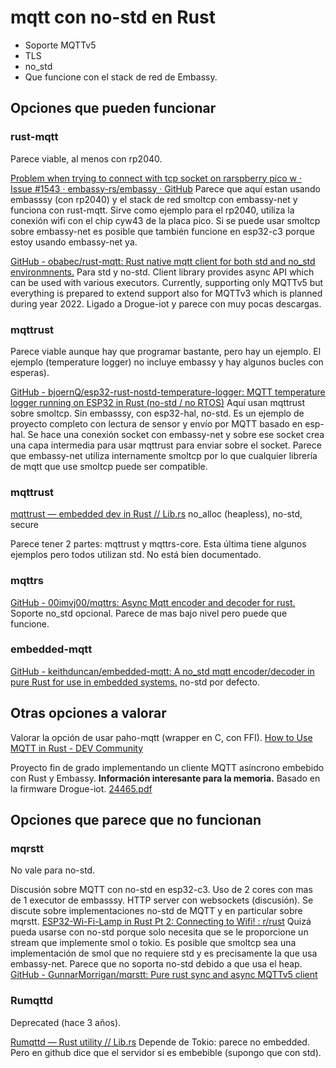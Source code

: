 # mqtt con no-std en Rust

- Soporte MQTTv5
- TLS
- no_std
- Que funcione con el stack de red de Embassy.


## Opciones que pueden funcionar

### rust-mqtt

Parece viable, al menos con rp2040.

[Problem when trying to connect with tcp socket on rarspberry pico w · Issue #1543 · embassy-rs/embassy · GitHub](https://github.com/embassy-rs/embassy/issues/1543)
Parece que aquí estan usando embasssy (con rp2040) y el stack de red smoltcp
con embassy-net y funciona con rust-mqtt. 
Sirve como ejemplo para el rp2040, utiliza la conexión wifi con el chip
cyw43 de la placa pico.
Si se puede usar smoltcp sobre embassy-net es posible que también funcione en
esp32-c3 porque estoy usando embassy-net ya.

[GitHub - obabec/rust-mqtt: Rust native mqtt client for both std and no\_std environmnents.](https://github.com/obabec/rust-mqtt)
Para std y no-std.
Client library provides async API which can be used with various executors.
Currently, supporting only MQTTv5 but everything is prepared to extend support
also for MQTTv3 which is planned during year 2022.
Ligado a Drogue-iot y parece con muy pocas descargas.


### mqttrust

Parece viable aunque hay que programar bastante, pero hay un ejemplo.
El ejemplo (temperature logger) no incluye embassy y hay algunos bucles con esperas).

[GitHub - bjoernQ/esp32-rust-nostd-temperature-logger: MQTT temperature logger running on ESP32 in Rust (no-std / no RTOS)](https://github.com/bjoernQ/esp32-rust-nostd-temperature-logger)
Aquí usan mqttrust sobre smoltcp. Sin embasssy, con esp32-hal, no-std.
Es un ejemplo de proyecto completo con lectura de sensor y envío por MQTT
basado en esp-hal.
Se hace una conexión socket con embassy-net y sobre ese socket crea una
capa intermedia para usar mqttrust para enviar sobre el socket.
Parece que embassy-net utiliza internamente smoltcp por lo que cualquier
librería de mqtt que use smoltcp puede ser compatible.


### mqttrust

[mqttrust — embedded dev in Rust // Lib.rs](https://lib.rs/crates/mqttrust)
no_alloc (heapless), no-std, secure

Parece tener 2 partes: mqttrust y mqttrs-core. Esta última tiene algunos ejemplos
pero todos utilizan std. No está bien documentado.

### mqttrs

[GitHub - 00imvj00/mqttrs: Async Mqtt encoder and decoder for rust.](https://github.com/00imvj00/mqttrs)
Soporte no_std opcional. Parece de mas bajo nivel pero puede que funcione.


### embedded-mqtt

[GitHub - keithduncan/embedded-mqtt: A no\_std mqtt encoder/decoder in pure Rust for use in embedded systems.](https://github.com/keithduncan/embedded-mqtt)
no-std por defecto.


## Otras opciones a valorar

Valorar la opción de usar paho-mqtt (wrapper en C, con FFI).
[How to Use MQTT in Rust - DEV Community](https://dev.to/emqx/how-to-use-mqtt-in-rust-5fne)


Proyecto fin de grado implementando un cliente MQTT asíncrono embebido con Rust
y Embassy.
**Información interesante para la memoria.**
Basado en la firmware Drogue-iot.
[24465.pdf](https://theses.cz/id/c73sn4/24465.pdf)


## Opciones que parece que no funcionan

### mqrstt

No vale para no-std.

Discusión sobre MQTT con no-std en esp32-c3. Uso de 2 cores con mas de 1 executor
de embasssy.  HTTP server con websockets (discusión).
Se discute sobre implementaciones no-std de MQTT y en particular sobre mqrstt.
[ESP32-Wi-Fi-Lamp in Rust Pt 2: Connecting to Wifi! : r/rust](https://www.reddit.com/r/rust/comments/12zwqpv/esp32wifilamp_in_rust_pt_2_connecting_to_wifi/)
Quizá pueda usarse con no-std porque solo necesita que se le proporcione un
stream que implemente smol o tokio. Es posible que smoltcp sea una implementación
de smol que no requiere std y es precisamente la que usa embassy-net.
Parece que no soporta no-std debido a que usa el heap.
[GitHub - GunnarMorrigan/mqrstt: Pure rust sync and async MQTTv5 client](https://github.com/GunnarMorrigan/mqrstt)


### Rumqttd

Deprecated (hace 3 años).

[Rumqttd — Rust utility // Lib.rs](https://lib.rs/crates/rumqttd)
Depende de Tokio: parece no embedded. Pero en github dice que el servidor sí
es embebible (supongo que con std).


